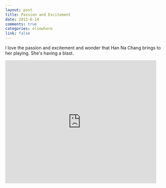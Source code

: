 ```yaml
--- 
layout: post
title: Passion and Excitement
date: 2011-6-14
comments: true
categories: elsewhere
link: false
---
```

I love the passion and excitement and wonder that Han Na Chang brings to her playing. She's having a blast.

<iframe width="480" height="390" src="http://www.youtube.com/embed/-aoUxKfHS9I?rel=0" frameborder="0" allowfullscreen></iframe>
